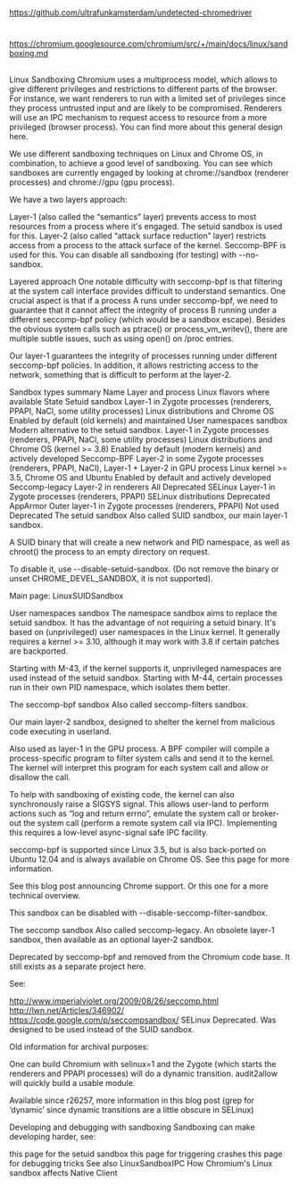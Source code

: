 
##
#
https://github.com/ultrafunkamsterdam/undetected-chromedriver
#
https://chromium.googlesource.com/chromium/src/+/main/docs/linux/sandboxing.md
##


Linux Sandboxing
Chromium uses a multiprocess model, which allows to give different privileges and restrictions to different parts of the browser. For instance, we want renderers to run with a limited set of privileges since they process untrusted input and are likely to be compromised. Renderers will use an IPC mechanism to request access to resource from a more privileged (browser process). You can find more about this general design here.

We use different sandboxing techniques on Linux and Chrome OS, in combination, to achieve a good level of sandboxing. You can see which sandboxes are currently engaged by looking at chrome://sandbox (renderer processes) and chrome://gpu (gpu process).

We have a two layers approach:

Layer-1 (also called the “semantics” layer) prevents access to most resources from a process where it's engaged. The setuid sandbox is used for this.
Layer-2 (also called “attack surface reduction” layer) restricts access from a process to the attack surface of the kernel. Seccomp-BPF is used for this.
You can disable all sandboxing (for testing) with --no-sandbox.

Layered approach
One notable difficulty with seccomp-bpf is that filtering at the system call interface provides difficult to understand semantics. One crucial aspect is that if a process A runs under seccomp-bpf, we need to guarantee that it cannot affect the integrity of process B running under a different seccomp-bpf policy (which would be a sandbox escape). Besides the obvious system calls such as ptrace() or process_vm_writev(), there are multiple subtle issues, such as using open() on /proc entries.

Our layer-1 guarantees the integrity of processes running under different seccomp-bpf policies. In addition, it allows restricting access to the network, something that is difficult to perform at the layer-2.

Sandbox types summary
Name	Layer and process	Linux flavors where available	State
Setuid sandbox	Layer-1 in Zygote processes (renderers, PPAPI, NaCl, some utility processes)	Linux distributions and Chrome OS	Enabled by default (old kernels) and maintained
User namespaces sandbox	Modern alternative to the setuid sandbox. Layer-1 in Zygote processes (renderers, PPAPI, NaCl, some utility processes)	Linux distributions and Chrome OS (kernel >= 3.8)	Enabled by default (modern kernels) and actively developed
Seccomp-BPF	Layer-2 in some Zygote processes (renderers, PPAPI, NaCl), Layer-1 + Layer-2 in GPU process	Linux kernel >= 3.5, Chrome OS and Ubuntu	Enabled by default and actively developed
Seccomp-legacy	Layer-2 in renderers	All	Deprecated
SELinux	Layer-1 in Zygote processes (renderers, PPAPI)	SELinux distributions	Deprecated
AppArmor	Outer layer-1 in Zygote processes (renderers, PPAPI)	Not used	Deprecated
The setuid sandbox
Also called SUID sandbox, our main layer-1 sandbox.

A SUID binary that will create a new network and PID namespace, as well as chroot() the process to an empty directory on request.

To disable it, use --disable-setuid-sandbox. (Do not remove the binary or unset CHROME_DEVEL_SANDBOX, it is not supported).

Main page: LinuxSUIDSandbox

User namespaces sandbox
The namespace sandbox aims to replace the setuid sandbox. It has the advantage of not requiring a setuid binary. It's based on (unprivileged) user namespaces in the Linux kernel. It generally requires a kernel >= 3.10, although it may work with 3.8 if certain patches are backported.

Starting with M-43, if the kernel supports it, unprivileged namespaces are used instead of the setuid sandbox. Starting with M-44, certain processes run in their own PID namespace, which isolates them better.

The seccomp-bpf sandbox
Also called seccomp-filters sandbox.

Our main layer-2 sandbox, designed to shelter the kernel from malicious code executing in userland.

Also used as layer-1 in the GPU process. A BPF compiler will compile a process-specific program to filter system calls and send it to the kernel. The kernel will interpret this program for each system call and allow or disallow the call.

To help with sandboxing of existing code, the kernel can also synchronously raise a SIGSYS signal. This allows user-land to perform actions such as “log and return errno”, emulate the system call or broker-out the system call (perform a remote system call via IPC). Implementing this requires a low-level async-signal safe IPC facility.

seccomp-bpf is supported since Linux 3.5, but is also back-ported on Ubuntu 12.04 and is always available on Chrome OS. See this page for more information.

See this blog post announcing Chrome support. Or this one for a more technical overview.

This sandbox can be disabled with --disable-seccomp-filter-sandbox.

The seccomp sandbox
Also called seccomp-legacy. An obsolete layer-1 sandbox, then available as an optional layer-2 sandbox.

Deprecated by seccomp-bpf and removed from the Chromium code base. It still exists as a separate project here.

See:

http://www.imperialviolet.org/2009/08/26/seccomp.html
http://lwn.net/Articles/346902/
https://code.google.com/p/seccompsandbox/
SELinux
Deprecated. Was designed to be used instead of the SUID sandbox.

Old information for archival purposes:

One can build Chromium with selinux=1 and the Zygote (which starts the renderers and PPAPI processes) will do a dynamic transition. audit2allow will quickly build a usable module.

Available since r26257, more information in this blog post (grep for ‘dynamic’ since dynamic transitions are a little obscure in SELinux)

Developing and debugging with sandboxing
Sandboxing can make developing harder, see:

this page for the setuid sandbox
this page for triggering crashes
this page for debugging tricks
See also
LinuxSandboxIPC
How Chromium's Linux sandbox affects Native Client
